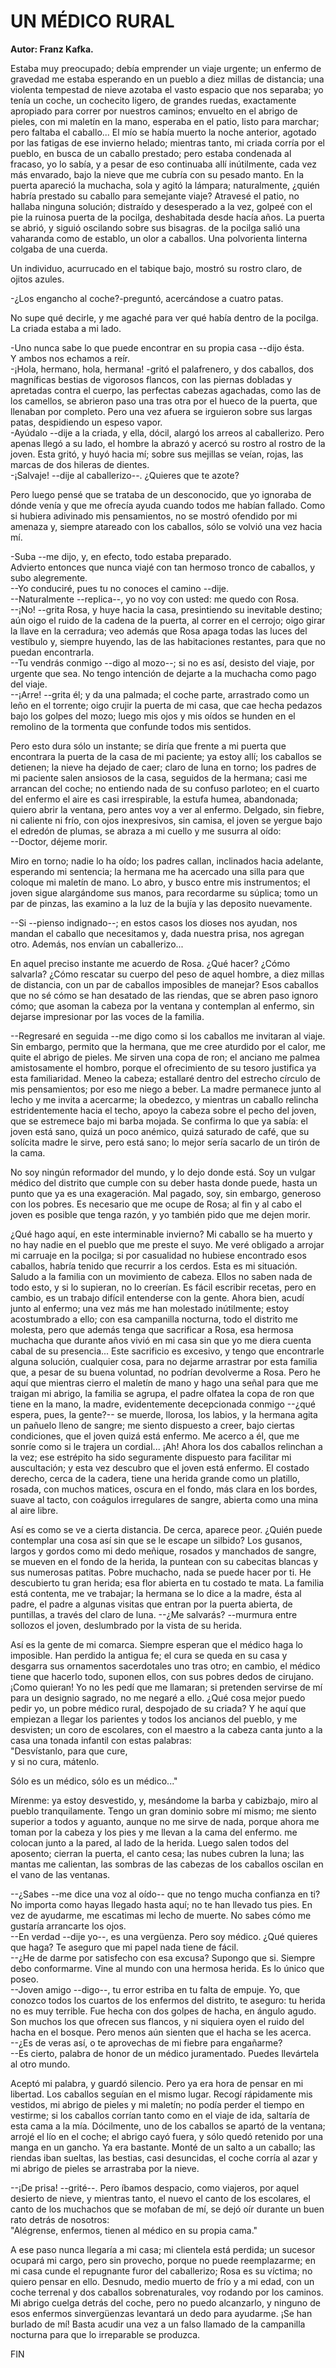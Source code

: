 # UN MÉDICO RURAL

**Autor: Franz Kafka.**

Estaba muy preocupado; debía emprender un viaje urgente; un enfermo de
gravedad me estaba esperando en un pueblo a diez millas de distancia;
una violenta tempestad de nieve azotaba el vasto espacio que nos
separaba; yo tenía un coche, un cochecito ligero, de grandes ruedas,
exactamente apropiado para correr por nuestros caminos; envuelto en el
abrigo de pieles, con mi maletín en la mano, esperaba en el patio,
listo para marchar; pero faltaba el caballo... El mío se había muerto
la noche anterior, agotado por las fatigas de ese invierno helado;
mientras tanto, mi criada corría por el pueblo, en busca de un caballo
prestado; pero estaba condenada al fracaso, yo lo sabía, y a pesar de
eso continuaba allí inútilmente, cada vez más envarado, bajo la nieve
que me cubría con su pesado manto. En la puerta apareció la muchacha,
sola y agitó la lámpara; naturalmente, ¿quién habría prestado su
caballo para semejante viaje? Atravesé el patio, no hallaba ninguna
solución; distraído y desesperado a la vez, golpeé con el pie la
ruinosa puerta de la pocilga, deshabitada desde hacía años. La puerta
se abrió, y siguió oscilando sobre sus bisagras. de la pocilga salió
una vaharanda como de establo, un olor a caballos. Una polvorienta
linterna colgaba de una cuerda.

Un individuo, acurrucado en el tabique bajo, mostró su rostro claro, de
ojitos azules.

-¿Los engancho al coche?-preguntó, acercándose a cuatro patas.

No supe qué decirle, y me agaché para ver qué había dentro de la
pocilga. La criada estaba a mi lado.

-Uno nunca sabe lo que puede encontrar en su propia casa --dijo ésta.  
Y ambos nos echamos a reír.  
-¡Hola, hermano, hola, hermana! -gritó el palafrenero, y dos caballos, dos magníficas bestias de vigorosos flancos, con las piernas dobladas y apretadas contra el cuerpo, las perfectas cabezas agachadas, como las de los camellos, se abrieron paso una tras otra por el hueco de la puerta, que llenaban por completo. Pero una vez afuera se irguieron sobre sus largas patas, despidiendo un espeso vapor.  
-Ayúdalo --dije a la criada, y ella, dócil, alargó los arreos al
caballerizo. Pero apenas llegó a su lado, el hombre la abrazó y acercó
su rostro al rostro de la joven. Esta gritó, y huyó hacia mí; sobre sus
mejillas se veían, rojas, las marcas de dos hileras de dientes.  
-¡Salvaje! --dije al caballerizo--. ¿Quieres que te azote?

Pero luego pensé que se trataba de un desconocido, que yo ignoraba de
dónde venía y que me ofrecía ayuda cuando todos me habían fallado. Como
si hubiera adivinado mis pensamientos, no se mostró ofendido por mi
amenaza y, siempre atareado con los caballos, sólo se volvió una vez
hacia mí.

-Suba --me dijo, y, en efecto, todo estaba preparado.  
Advierto entonces que nunca viajé con tan hermoso tronco de caballos, y
subo alegremente.  
--Yo conduciré, pues tu no conoces el camino --dije.  
--Naturalmente --replica--, yo no voy con usted: me quedo con Rosa.  
--¡No! --grita Rosa, y huye hacia la casa, presintiendo su inevitable
destino; aún oigo el ruido de la cadena de la puerta, al correr en el
cerrojo; oigo girar la llave en la cerradura; veo además que Rosa apaga
todas las luces del vestíbulo y, siempre huyendo, las de las
habitaciones restantes, para que no puedan encontrarla.  
--Tu vendrás conmigo --digo al mozo--; si no es así, desisto del viaje,
por urgente que sea. No tengo intención de dejarte a la muchacha como
pago del viaje.  
--¡Arre! --grita él; y da una palmada; el coche parte, arrastrado como
un leño en el torrente; oigo crujir la puerta de mi casa, que cae hecha
pedazos bajo los golpes del mozo; luego mis ojos y mis oídos se hunden
en el remolino de la tormenta que confunde todos mis sentidos.

Pero
esto dura sólo un instante; se diría que frente a mi puerta que
encontrara la puerta de la casa de mi paciente; ya estoy allí; los
caballos se detienen; la nieve ha dejado de caer; claro de luna en
torno; los padres de mi paciente salen ansiosos de la casa, seguidos de
la hermana; casi me arrancan del coche; no entiendo nada de su confuso
parloteo; en el cuarto del enfermo el aire es casi irrespirable, la
estufa humea, abandonada; quiero abrir la ventana, pero antes voy a ver
al enfermo. Delgado, sin fiebre, ni caliente ni frío, con ojos
inexpresivos, sin camisa, el joven se yergue bajo el edredón de plumas,
se abraza a mi cuello y me susurra al oído:  
--Doctor, déjeme morir.

Miro en torno; nadie lo ha oído; los padres callan, inclinados hacia
adelante, esperando mi sentencia; la hermana me ha acercado una silla
para que coloque mi maletín de mano. Lo abro, y busco entre mis
instrumentos; el joven sigue alargándome sus manos, para recordarme su
súplica; tomo un par de pinzas, las examino a la luz de la bujía y las
deposito nuevamente.

--Si --pienso indignado--; en estos casos los dioses nos ayudan, nos
mandan el caballo que necesitamos y, dada nuestra prisa, nos agregan
otro. Además, nos envían un caballerizo...

En aquel preciso instante me acuerdo de Rosa. ¿Qué hacer? ¿Cómo
salvarla? ¿Cómo rescatar su cuerpo del peso de aquel hombre, a diez
millas de distancia, con un par de caballos imposibles de manejar? Esos
caballos que no sé cómo se han desatado de las riendas, que se abren
paso ignoro cómo; que asoman la cabeza por la ventana y contemplan al
enfermo, sin dejarse impresionar por las voces de la familia.

--Regresaré en seguida --me digo como si los caballos me invitaran al
viaje. Sin embargo, permito que la hermana, que me cree aturdido por el
calor, me quite el abrigo de pieles. Me sirven una copa de ron; el
anciano me palmea amistosamente el hombro, porque el ofrecimiento de su
tesoro justifica ya esta familiaridad. Meneo la cabeza; estallaré
dentro del estrecho círculo de mis pensamientos; por eso me niego a
beber. La madre permanece junto al lecho y me invita a acercarme; la
obedezco, y mientras un caballo relincha estridentemente hacia el
techo, apoyo la cabeza sobre el pecho del joven, que se estremece bajo
mi barba mojada. Se confirma lo que ya sabía: el joven está sano, quizá
un poco anémico, quizá saturado de café, que su solícita madre le
sirve, pero está sano; lo mejor sería sacarlo de un tirón de la cama.

No soy ningún reformador del mundo, y lo dejo donde está. Soy un vulgar
médico del distrito que cumple con su deber hasta donde puede, hasta un
punto que ya es una exageración. Mal pagado, soy, sin embargo, generoso
con los pobres. Es necesario que me ocupe de Rosa; al fin y al cabo el
joven es posible que tenga razón, y yo también pido que me dejen morir.

¿Qué hago aquí, en este interminable invierno? Mi caballo se ha muerto
y no hay nadie en el pueblo que me preste el suyo. Me veré obligado a
arrojar mi carruaje en la pocilga; si por casualidad no hubiese
encontrado esos caballos, habría tenido que recurrir a los cerdos. Esta
es mi situación. Saludo a la familia con un movimiento de cabeza. Ellos
no saben nada de todo esto, y si lo supieran, no lo creerían. Es fácil
escribir recetas, pero en cambio, es un trabajo difícil entenderse con
la gente. Ahora bien, acudí junto al enfermo; una vez más me han
molestado inútilmente; estoy acostumbrado a ello; con esa campanilla
nocturna, todo el distrito me molesta, pero que además tenga que
sacrificar a Rosa, esa hermosa muchacha que durante años vivió en mi
casa sin que yo me diera cuenta cabal de su presencia... Este
sacrificio es excesivo, y tengo que encontrarle alguna solución,
cualquier cosa, para no dejarme arrastrar por esta familia que, a pesar
de su buena voluntad, no podrían devolverme a Rosa. Pero he aquí que
mientras cierro el maletín de mano y hago una señal para que me traigan
mi abrigo, la familia se agrupa, el padre olfatea la copa de ron que
tiene en la mano, la madre, evidentemente decepcionada conmigo --¿qué
espera, pues, la gente?-- se muerde, llorosa, los labios, y la hermana
agita un pañuelo lleno de sangre; me siento dispuesto a creer, bajo
ciertas condiciones, que el joven quizá está enfermo. Me acerco a él,
que me sonríe como si le trajera un cordial... ¡Ah! Ahora los dos
caballos relinchan a la vez; ese estrépito ha sido seguramente
dispuesto para facilitar mi auscultación; y esta vez descubro que el
joven está enfermo. El costado derecho, cerca de la cadera, tiene una
herida grande como un platillo, rosada, con muchos matices, oscura en
el fondo, más clara en los bordes, suave al tacto, con coágulos
irregulares de sangre, abierta como una mina al aire libre.

Así es como
se ve a cierta distancia. De cerca, aparece peor. ¿Quién puede
contemplar una cosa así sin que se le escape un silbido? Los gusanos,
largos y gordos como mi dedo meñique, rosados y manchados de sangre, se
mueven en el fondo de la herida, la puntean con su cabecitas blancas y
sus numerosas patitas. Pobre muchacho, nada se puede hacer por ti. He
descubierto tu gran herida; esa flor abierta en tu costado te mata. La
familia está contenta, me ve trabajar; la hermana se lo dice a la
madre, ésta al padre, el padre a algunas visitas que entran por la
puerta abierta, de puntillas, a través del claro de luna.
--¿Me salvarás? --murmura entre sollozos el joven, deslumbrado por la
vista de su herida.

Así es la gente de mi comarca. Siempre esperan que el médico haga lo
imposible. Han perdido la antigua fe; el cura se queda en su casa y
desgarra sus ornamentos sacerdotales uno tras otro; en cambio, el
médico tiene que hacerlo todo, suponen ellos, con sus pobres dedos de
cirujano. ¡Como quieran! Yo no les pedí que me llamaran; si pretenden
servirse de mí para un designio sagrado, no me negaré a ello. ¿Qué cosa
mejor puedo pedir yo, un pobre médico rural, despojado de su criada?
Y he aquí que empiezan a llegar los parientes y todos los ancianos del
pueblo, y me desvisten; un coro de escolares, con el maestro a la
cabeza canta junto a la casa una tonada infantil con estas palabras:  
"Desvístanlo, para que cure,  
y si no cura, mátenlo.

Sólo es un médico, sólo es un médico..."

Mírenme: ya estoy desvestido, y, mesándome la barba y cabizbajo, miro
al pueblo tranquilamente. Tengo un gran dominio sobre mí mismo; me
siento superior a todos y aguanto, aunque no me sirve de nada, porque
ahora me toman por la cabeza y los pies y me llevan a la cama del
enfermo. me colocan junto a la pared, al lado de la herida. Luego salen
todos del aposento; cierran la puerta, el canto cesa; las nubes cubren
la luna; las mantas me calientan, las sombras de las cabezas de los
caballos oscilan en el vano de las ventanas.

--¿Sabes --me dice una voz al oído-- que no tengo mucha confianza en
ti? No importa como hayas llegado hasta aquí; no te han llevado tus
pies. En vez de ayudarme, me escatimas mi lecho de muerte. No sabes
cómo me gustaría arrancarte los ojos.  
--En verdad --dije yo--, es una vergüenza. Pero soy médico. ¿Qué
quieres que haga? Te aseguro que mi papel nada tiene de fácil.  
--¿He de darme por satisfecho con esa excusa? Supongo que si. Siempre
debo conformarme. Vine al mundo con una hermosa herida. Es lo único que
poseo.  
--Joven amigo --digo--, tu error estriba en tu falta de empuje. Yo, que
conozco todos los cuartos de los enfermos del distrito, te aseguro: tu
herida no es muy terrible. Fue hecha con dos golpes de hacha, en ángulo
agudo. Son muchos los que ofrecen sus flancos, y ni siquiera oyen el
ruido del hacha en el bosque. Pero menos aún sienten que el hacha se
les acerca.  
--¿Es de veras así, o te aprovechas de mi fiebre para engañarme?  
--Es cierto, palabra de honor de un médico juramentado. Puedes
llevártela al otro mundo.

Aceptó mi palabra, y guardó silencio. Pero ya era hora de pensar en mi
libertad. Los caballos seguían en el mismo lugar. Recogí rápidamente
mis vestidos, mi abrigo de pieles y mi maletín; no podía perder el
tiempo en vestirme; si los caballos corrían tanto como en el viaje de
ida, saltaría de esta cama a la mía. Dócilmente, uno de los caballos se
apartó de la ventana; arrojé el lío en el coche; el abrigo cayó fuera,
y sólo quedó retenido por una manga en un gancho. Ya era bastante.
Monté de un salto a un caballo; las riendas iban sueltas, las bestias,
casi desuncidas, el coche corría al azar y mi abrigo de pieles se
arrastraba por la nieve.

--¡De prisa! --grité--. Pero íbamos despacio, como viajeros, por aquel
desierto de nieve, y mientras tanto, el nuevo el canto de los
escolares, el canto de los muchachos que se mofaban de mí, se dejó oír
durante un buen rato detrás de nosotros:  
"Alégrense, enfermos,
tienen al médico en su propia cama."

A ese paso nunca llegaría a mi casa; mi clientela está perdida; un
sucesor ocupará mi cargo, pero sin provecho, porque no puede
reemplazarme; en mi casa cunde el repugnante furor del caballerizo;
Rosa es su víctima; no quiero pensar en ello. Desnudo, medio muerto de
frío y a mi edad, con un coche terrenal y dos caballos sobrenaturales,
voy rodando por los caminos. Mi abrigo cuelga detrás del coche, pero no
puedo alcanzarlo, y ninguno de esos enfermos sinvergüenzas levantará un
dedo para ayudarme. ¡Se han burlado de mí! Basta acudir una vez a un
falso llamado de la campanilla nocturna para que lo irreparable se
produzca.

FIN
